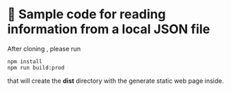# 🚀 Sample code for reading information from a local JSON file

After cloning , please run

```
npm install
npm run build:prod
```

that will create the **dist** directory with the generate static web page inside.
